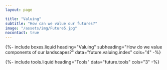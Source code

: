 ```yaml
---
layout: page

title: "Valuing"
subtitle: "How can we value our futures?"
image: "/assets/img/Future5.jpg"
nocontact: true
---
```


{%-
include boxes.liquid
heading="Valuing"
subheading="How do we value components of our landscapes?"
data="future.valuing.index"
cols="4"
-%}

{%-
include tools.liquid
heading="Tools"
data="future.tools"
cols="3"
-%}
